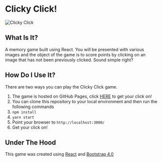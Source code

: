 
# Clicky Click!

![Clicky Click](/github/images/for_readme/clickygame.png)

## What Is It?
A memory game built using React.  You will be presented with various images and the object of the game is to score points by clicking on an image that has not been previously clicked.  Sound simple right?

## How Do I Use It?
There are two ways you can play the Clicky Click game.

1. The game is hosted on GitHub Pages, click [HERE](https://xtiane.github.io/clicky-click/) to get your click on!
2. You can clone this repository to your local environment and then run the following commands
 1. ```npm install```
 2. ```yarn start```
 3. Point your browser to ```http://localhost:3000/```
 4. Get your click on!

## Under The Hood
This game was created using [React](https://reactjs.org/) and [Bootstrap 4.0](http://getbootstrap.com/)
